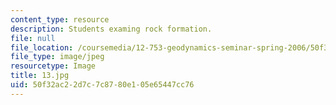 ```yaml
---
content_type: resource
description: Students examing rock formation.
file: null
file_location: /coursemedia/12-753-geodynamics-seminar-spring-2006/50f32ac22d7c7c8780e105e65447cc76_13.jpg
file_type: image/jpeg
resourcetype: Image
title: 13.jpg
uid: 50f32ac2-2d7c-7c87-80e1-05e65447cc76
---
```

